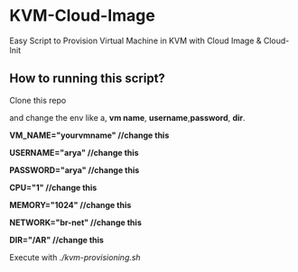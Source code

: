 # KVM-Cloud-Image
Easy Script to Provision Virtual Machine in KVM with Cloud Image &amp; Cloud-Init

## How to running this script?

Clone this repo

and change the env like a, **vm name**, **username**,**password**, **dir**.

**VM_NAME="yourvmname" //change this**

**USERNAME="arya" //change this**

**PASSWORD="arya" //change this**

**CPU="1" //change this**

**MEMORY="1024" //change this**

**NETWORK="br-net" //change this**

**DIR="/AR" //change this**

Execute with _./kvm-provisioning.sh_
